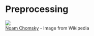 # Preprocessing

![](https://upload.wikimedia.org/wikipedia/commons/a/a9/Noam_Chomsky_portrait_2017.jpg)<br>
[Noam Chomsky](https://en.wikipedia.org/wiki/Noam_Chomsky) - Image from Wikipedia
